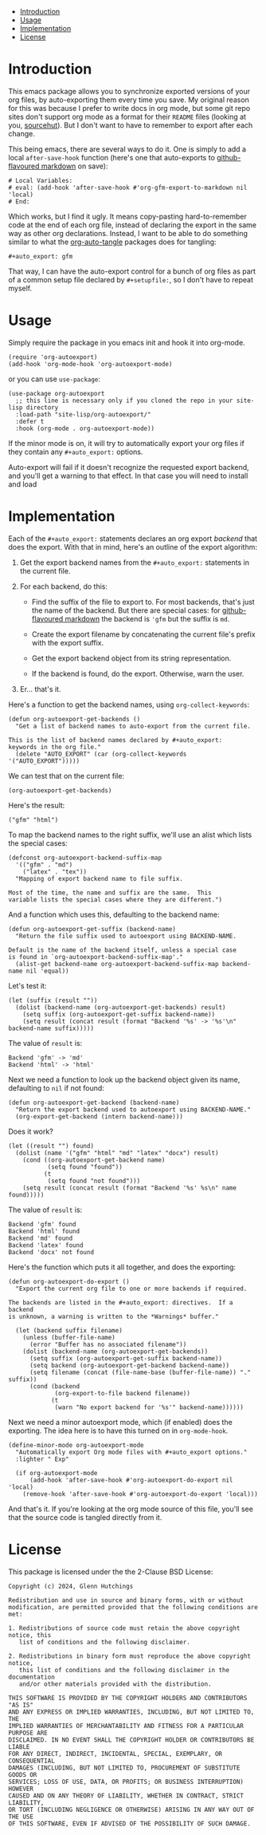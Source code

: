 - [Introduction](#orga8fd57f)
- [Usage](#orgb50eed5)
- [Implementation](#org23acfba)
- [License](#org5d0ea09)



<a id="orga8fd57f"></a>

# Introduction

This emacs package allows you to synchronize exported versions of your org files, by auto-exporting them every time you save. My original reason for this was because I prefer to write docs in org mode, but some git repo sites don't support org mode as a format for their `README` files (looking at you, [sourcehut](https://sr.ht/)). But I don't want to have to remember to export after each change.

This being emacs, there are several ways to do it. One is simply to add a local `after-save-hook` function (here's one that auto-exports to [github-flavoured markdown](https://github.github.com/gfm/) on save):

```
# Local Variables:
# eval: (add-hook 'after-save-hook #'org-gfm-export-to-markdown nil 'local)
# End:
```

Which works, but I find it ugly. It means copy-pasting hard-to-remember code at the end of each org file, instead of declaring the export in the same way as other org declarations. Instead, I want to be able to do something similar to what the [org-auto-tangle](https://github.com/yilkalargaw/org-auto-tangle) packages does for tangling:

```
#+auto_export: gfm
```

That way, I can have the auto-export control for a bunch of org files as part of a common setup file declared by `#+setupfile:`, so I don't have to repeat myself.


<a id="orgb50eed5"></a>

# Usage

Simply require the package in you emacs init and hook it into org-mode.

```elisp
(require 'org-autoexport)
(add-hook 'org-mode-hook 'org-autoexport-mode)
```

or you can use `use-package`:

```elisp
(use-package org-autoexport
  ;; this line is necessary only if you cloned the repo in your site-lisp directory
  :load-path "site-lisp/org-autoexport/"
  :defer t
  :hook (org-mode . org-autoexport-mode))
```

If the minor mode is on, it will try to automatically export your org files if they contain any `#+auto_export:` options.

Auto-export will fail if it doesn't recognize the requested export backend, and you'll get a warning to that effect. In that case you will need to install and load


<a id="org23acfba"></a>

# Implementation

Each of the `#+auto_export:` statements declares an org export *backend* that does the export. With that in mind, here's an outline of the export algorithm:

1.  Get the export backend names from the `#+auto_export:` statements in the current file.

2.  For each backend, do this:
    -   Find the suffix of the file to export to. For most backends, that's just the name of the backend. But there are special cases: for [github-flavoured markdown](https://github.github.com/gfm/) the backend is `'gfm` but the suffix is `md`.
    
    -   Create the export filename by concatenating the current file's prefix with the export suffix.
    
    -   Get the export backend object from its string representation.
    
    -   If the backend is found, do the export. Otherwise, warn the user.

3.  Er&#x2026; that's it.

Here's a function to get the backend names, using `org-collect-keywords`:

```elisp
(defun org-autoexport-get-backends ()
  "Get a list of backend names to auto-export from the current file.

This is the list of backend names declared by #+auto_export:
keywords in the org file."
  (delete "AUTO_EXPORT" (car (org-collect-keywords '("AUTO_EXPORT")))))
```

We can test that on the current file:

```elisp
(org-autoexport-get-backends)
```

Here's the result:

    ("gfm" "html")

To map the backend names to the right suffix, we'll use an alist which lists the special cases:

```elisp
(defconst org-autoexport-backend-suffix-map
  '(("gfm" . "md")
    ("latex" . "tex"))
  "Mapping of export backend name to file suffix.

Most of the time, the name and suffix are the same.  This
variable lists the special cases where they are different.")
```

And a function which uses this, defaulting to the backend name:

```elisp
(defun org-autoexport-get-suffix (backend-name)
  "Return the file suffix used to autoexport using BACKEND-NAME.

Default is the name of the backend itself, unless a special case
is found in `org-autoexport-backend-suffix-map'."
  (alist-get backend-name org-autoexport-backend-suffix-map backend-name nil 'equal))
```

Let's test it:

```elisp
(let (suffix (result ""))
  (dolist (backend-name (org-autoexport-get-backends) result)
    (setq suffix (org-autoexport-get-suffix backend-name))
    (setq result (concat result (format "Backend '%s' -> '%s'\n" backend-name suffix)))))
```

The value of `result` is:

    Backend 'gfm' -> 'md'
    Backend 'html' -> 'html'

Next we need a function to look up the backend object given its name, defaulting to `nil` if not found:

```elisp
(defun org-autoexport-get-backend (backend-name)
  "Return the export backend used to autoexport using BACKEND-NAME."
  (org-export-get-backend (intern backend-name)))
```

Does it work?

```elisp
(let ((result "") found)
  (dolist (name '("gfm" "html" "md" "latex" "docx") result)
    (cond ((org-autoexport-get-backend name)
           (setq found "found"))
          (t
           (setq found "not found")))
    (setq result (concat result (format "Backend '%s' %s\n" name found)))))
```

The value of `result` is:

    Backend 'gfm' found
    Backend 'html' found
    Backend 'md' found
    Backend 'latex' found
    Backend 'docx' not found

Here's the function which puts it all together, and does the exporting:

```elisp
(defun org-autoexport-do-export ()
  "Export the current org file to one or more backends if required.

The backends are listed in the #+auto_export: directives.  If a backend
is unknown, a warning is written to the *Warnings* buffer."

  (let (backend suffix filename)
    (unless (buffer-file-name)
      (error "Buffer has no associated filename"))
    (dolist (backend-name (org-autoexport-get-backends))
      (setq suffix (org-autoexport-get-suffix backend-name))
      (setq backend (org-autoexport-get-backend backend-name))
      (setq filename (concat (file-name-base (buffer-file-name)) "." suffix))
      (cond (backend
             (org-export-to-file backend filename))
            (t
             (warn "No export backend for '%s'" backend-name))))))
```

Next we need a minor autoexport mode, which (if enabled) does the exporting. The idea here is to have this turned on in `org-mode-hook`.

```elisp
(define-minor-mode org-autoexport-mode
  "Automatically export Org mode files with #+auto_export options."
  :lighter " Exp"

  (if org-autoexport-mode
      (add-hook 'after-save-hook #'org-autoexport-do-export nil 'local)
    (remove-hook 'after-save-hook #'org-autoexport-do-export 'local)))
```

And that's it. If you're looking at the org mode source of this file, you'll see that the source code is tangled directly from it.


<a id="org5d0ea09"></a>

# License

This package is licensed under the the 2-Clause BSD License:

```text
Copyright (c) 2024, Glenn Hutchings

Redistribution and use in source and binary forms, with or without
modification, are permitted provided that the following conditions are met:

1. Redistributions of source code must retain the above copyright notice, this
   list of conditions and the following disclaimer.

2. Redistributions in binary form must reproduce the above copyright notice,
   this list of conditions and the following disclaimer in the documentation
   and/or other materials provided with the distribution.

THIS SOFTWARE IS PROVIDED BY THE COPYRIGHT HOLDERS AND CONTRIBUTORS "AS IS"
AND ANY EXPRESS OR IMPLIED WARRANTIES, INCLUDING, BUT NOT LIMITED TO, THE
IMPLIED WARRANTIES OF MERCHANTABILITY AND FITNESS FOR A PARTICULAR PURPOSE ARE
DISCLAIMED. IN NO EVENT SHALL THE COPYRIGHT HOLDER OR CONTRIBUTORS BE LIABLE
FOR ANY DIRECT, INDIRECT, INCIDENTAL, SPECIAL, EXEMPLARY, OR CONSEQUENTIAL
DAMAGES (INCLUDING, BUT NOT LIMITED TO, PROCUREMENT OF SUBSTITUTE GOODS OR
SERVICES; LOSS OF USE, DATA, OR PROFITS; OR BUSINESS INTERRUPTION) HOWEVER
CAUSED AND ON ANY THEORY OF LIABILITY, WHETHER IN CONTRACT, STRICT LIABILITY,
OR TORT (INCLUDING NEGLIGENCE OR OTHERWISE) ARISING IN ANY WAY OUT OF THE USE
OF THIS SOFTWARE, EVEN IF ADVISED OF THE POSSIBILITY OF SUCH DAMAGE.
```
